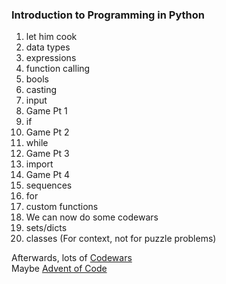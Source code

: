 ### Introduction to Programming in Python
1. let him cook
1. data types
1. expressions
1. function calling
1. bools
1. casting
1. input
1. Game Pt 1
1. if
1. Game Pt 2
1. while
1. Game Pt 3
1. import
1. Game Pt 4
1. sequences
1. for
1. custom functions
1. We can now do some codewars
1. sets/dicts
1. classes (For context, not for puzzle problems)

Afterwards, lots of [Codewars](http://codewars.com)\
Maybe [Advent of Code](https://adventofcode.com/)
